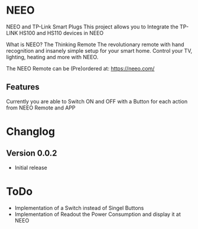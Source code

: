 # NEEO
NEEO and TP-Link Smart Plugs
This project allows you to Integrate the TP-LINK HS100 and HS110 devices in NEEO

What is NEEO?
The Thinking Remote
The revolutionary remote with hand recognition and insanely simple setup for your smart home. Control your TV, lighting, heating and more with NEEO.

The NEEO Remote can be (Pre)ordered at: https://neeo.com/

## Features
Currently you are able to Switch ON and OFF with a Button for each action from NEEO Remote and APP

# Changlog

## Version 0.0.2
- Initial release

# ToDo
- Implementation of a Switch instead of Singel Buttons
- Implementation of Readout the Power Consumption and display it at NEEO